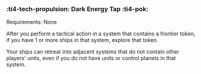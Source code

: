 ### :ti4-tech-propulsion: **Dark Energy Tap** :ti4-pok:

Requirements: None

After you perform a tactical action in a system that contains a frontier token, if you have 1 or more ships in that system, explore that token.

Your ships can retreat into adjacent systems that do not contain other players' units, even if you do not have units or control planets in that system.
